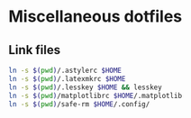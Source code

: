 Miscellaneous dotfiles
=====================

## Link files

```bash
ln -s $(pwd)/.astylerc $HOME
ln -s $(pwd)/.latexmkrc $HOME
ln -s $(pwd)/.lesskey $HOME && lesskey
ln -s $(pwd)/matplotlibrc $HOME/.matplotlib
ln -s $(pwd)/safe-rm $HOME/.config/
```
